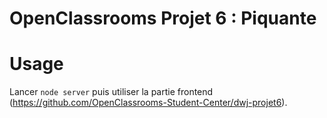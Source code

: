 # OpenClassrooms Projet 6 : Piquante

<h1>Usage</h1>

Lancer `node server` puis utiliser la partie frontend (https://github.com/OpenClassrooms-Student-Center/dwj-projet6).
